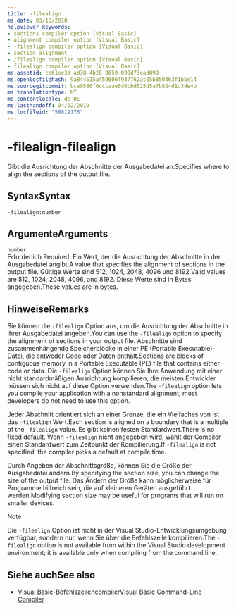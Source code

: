 ```yaml
---
title: -filealign
ms.date: 03/10/2018
helpviewer_keywords:
- sections compiler option [Visual Basic]
- alignment compiler option [Visual Basic]
- -filealign compiler option [Visual Basic]
- section alignment
- /filealign compiler option [Visual Basic]
- filealign compiler option [Visual Basic]
ms.assetid: cc61ec3d-ad38-4b28-9659-099d73cad099
ms.openlocfilehash: 9a844515a4596064937762ac05b850463f1b5e14
ms.sourcegitcommit: bce0586f0cccaae6d6cbd625d5a7b824d1d3de4b
ms.translationtype: MT
ms.contentlocale: de-DE
ms.lasthandoff: 04/02/2019
ms.locfileid: "58819176"
---
```

# <a name="-filealign"></a><span data-ttu-id="c191d-102">-filealign</span><span class="sxs-lookup"><span data-stu-id="c191d-102">-filealign</span></span>
<span data-ttu-id="c191d-103">Gibt die Ausrichtung der Abschnitte der Ausgabedatei an.</span><span class="sxs-lookup"><span data-stu-id="c191d-103">Specifies where to align the sections of the output file.</span></span>  
  
## <a name="syntax"></a><span data-ttu-id="c191d-104">Syntax</span><span class="sxs-lookup"><span data-stu-id="c191d-104">Syntax</span></span>  
  
```  
-filealign:number  
```  
  
## <a name="arguments"></a><span data-ttu-id="c191d-105">Argumente</span><span class="sxs-lookup"><span data-stu-id="c191d-105">Arguments</span></span>  
 `number`  
 <span data-ttu-id="c191d-106">Erforderlich.</span><span class="sxs-lookup"><span data-stu-id="c191d-106">Required.</span></span> <span data-ttu-id="c191d-107">Ein Wert, der die Ausrichtung der Abschnitte in der Ausgabedatei angibt.</span><span class="sxs-lookup"><span data-stu-id="c191d-107">A value that specifies the alignment of sections in the output file.</span></span> <span data-ttu-id="c191d-108">Gültige Werte sind 512, 1024, 2048, 4096 und 8192.</span><span class="sxs-lookup"><span data-stu-id="c191d-108">Valid values are 512, 1024, 2048, 4096, and 8192.</span></span> <span data-ttu-id="c191d-109">Diese Werte sind in Bytes angegeben.</span><span class="sxs-lookup"><span data-stu-id="c191d-109">These values are in bytes.</span></span>  
  
## <a name="remarks"></a><span data-ttu-id="c191d-110">Hinweise</span><span class="sxs-lookup"><span data-stu-id="c191d-110">Remarks</span></span>  
 <span data-ttu-id="c191d-111">Sie können die `-filealign` Option aus, um die Ausrichtung der Abschnitte in Ihrer Ausgabedatei angeben.</span><span class="sxs-lookup"><span data-stu-id="c191d-111">You can use the `-filealign` option to specify the alignment of sections in your output file.</span></span> <span data-ttu-id="c191d-112">Abschnitte sind zusammenhängende Speicherblöcke in einer PE (Portable Executable)-Datei, die entweder Code oder Daten enthält.</span><span class="sxs-lookup"><span data-stu-id="c191d-112">Sections are blocks of contiguous memory in a Portable Executable (PE) file that contains either code or data.</span></span> <span data-ttu-id="c191d-113">Die `-filealign` Option können Sie Ihre Anwendung mit einer nicht standardmäßigen Ausrichtung kompilieren; die meisten Entwickler müssen sich nicht auf diese Option verwenden.</span><span class="sxs-lookup"><span data-stu-id="c191d-113">The `-filealign` option lets you compile your application with a nonstandard alignment; most developers do not need to use this option.</span></span>  
  
 <span data-ttu-id="c191d-114">Jeder Abschnitt orientiert sich an einer Grenze, die ein Vielfaches von ist das `-filealign` Wert.</span><span class="sxs-lookup"><span data-stu-id="c191d-114">Each section is aligned on a boundary that is a multiple of the `-filealign` value.</span></span> <span data-ttu-id="c191d-115">Es gibt keinen festen Standardwert.</span><span class="sxs-lookup"><span data-stu-id="c191d-115">There is no fixed default.</span></span> <span data-ttu-id="c191d-116">Wenn `-filealign` nicht angegeben wird, wählt der Compiler einen Standardwert zum Zeitpunkt der Kompilierung.</span><span class="sxs-lookup"><span data-stu-id="c191d-116">If `-filealign` is not specified, the compiler picks a default at compile time.</span></span>  
  
 <span data-ttu-id="c191d-117">Durch Angeben der Abschnittsgröße, können Sie die Größe der Ausgabedatei ändern.</span><span class="sxs-lookup"><span data-stu-id="c191d-117">By specifying the section size, you can change the size of the output file.</span></span> <span data-ttu-id="c191d-118">Das Ändern der Größe kann möglicherweise für Programme hilfreich sein, die auf kleineren Geräten ausgeführt werden.</span><span class="sxs-lookup"><span data-stu-id="c191d-118">Modifying section size may be useful for programs that will run on smaller devices.</span></span>  
  
> [!NOTE]
>  <span data-ttu-id="c191d-119">Die `-filealign` Option ist nicht in der Visual Studio-Entwicklungsumgebung verfügbar, sondern nur, wenn Sie über die Befehlszeile kompilieren.</span><span class="sxs-lookup"><span data-stu-id="c191d-119">The `-filealign` option is not available from within the Visual Studio development environment; it is available only when compiling from the command line.</span></span>  
  
## <a name="see-also"></a><span data-ttu-id="c191d-120">Siehe auch</span><span class="sxs-lookup"><span data-stu-id="c191d-120">See also</span></span>

- [<span data-ttu-id="c191d-121">Visual Basic-Befehlszeilencompiler</span><span class="sxs-lookup"><span data-stu-id="c191d-121">Visual Basic Command-Line Compiler</span></span>](../../../visual-basic/reference/command-line-compiler/index.md)
